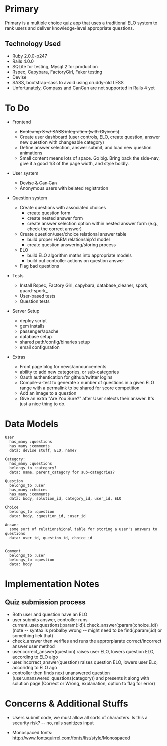 Primary
=======

Primary is a multiple choice quiz app that uses a traditional ELO system to rank users and deliver knowledge-level appropriate questions.

Technology Used
---------------

* Ruby 2.0.0-p247
* Rails 4.0.0
* SQLite for testing, Mysql 2 for production
* Rspec, Capybara, FactoryGirl, Faker testing
* Devise
* SASS, bootstrap-sass to avoid using cruddy-old LESS
* Unfortunately, Compass and CanCan are not supported in Rails 4 yet

To Do
=====

* Frontend
  * ~~Bootcamp 3 w/ SASS integration (with Glyicons)~~
  * Create user dashboard (user controls, ELO, create question, answer new question with changeable category)
  * Define answer selection, answer submit, and load new question animations
  * Small content means lots of space. Go big. Bring back the side-nav, give it a good 1/3 of the page width, and style boldly.

* User system
  * ~~Devise & Can Can~~
  * Anonymous users with belated registration

* Question system
  * Create questions with associated choices 
    * create question form
    * create nested answer form
    * create answer selection option within nested answer form (e.g., check the correct answer)
  * Create question/user/choice relational answer table
    * build proper HABM relationship'd model
    * create question answering/storing process
  * ELO
    * build ELO algorithm maths into appropriate models
    * build out controller actions on question answer
  * Flag bad questions

* Tests
  * Install Rspec, Factory Girl, capybara, database_cleaner, spork, guard-spork_
  * User-based tests
  * Question tests

* Server Setup
  * deploy script
  * gem installs
  * passenger/apache
  * database setup
  * shared path/config/binaries setup
  * email configuration

* Extras
  * Front page blog for news/announcements
  * ability to add new categories, or sub-categories
  * Oauth authentication for github/twitter logins
  * Compile-a-test to generate x number of questions in a given ELO range with a permalink to be shared for score competition
  * Add an image to a question
  * Give an extra "Are You Sure?" after User selects their answer. It's just a nice thing to do.

Data Models
===========

```
User
  has_many :questions
  has_many :comments
  data: devise stuff, ELO, name? 

Category:
  has_many :questions
  belongs_to :category?
  data: name, parent_category for sub-categories?

Question
  belongs_to :user
  has_many :choices
  has_many :comments
  data: body, solution_id, category_id, user_id, ELO

Choice
  belongs_to :question
  data: body, :question_id, :user_id

Answer
  some sort of relationshional table for storing a user's answers to questions
  data: user_id, question_id, choice_id


Comment
  belongs_to :user
  belongs_to :question
  data: body
```

Implementation Notes
====================

Quiz submission process
-----------------------

* Both user and question have an ELO
* user submits answer, controller runs current_user.questions(:param(:id)).check_answer(:param(:choice_id)) (note -- syntax is probalby wrong -- might need to be find(:param(:id) or something liek that)
* check_answer then verifies and runs the approrpiarate correct/incorrect answer user method
* user.correct_answer(question) raises user ELO, lowers question ELO, according to ELO algo
* user.incorrect_answer(question) raises question ELO, lowers user ELo, accoridng to ELO ago
* controller then finds next unanswered question (user.unanswered_questions(category)) and presents it along with solution page (Correct or Wrong, explanation, option to flag for error)

Concerns & Additional Stuffs
========

* Users submit code, we must allow all sorts of characters. Is this a security risk?
-- no, rails sanitizes input

* Monospaced fonts: http://www.fontsquirrel.com/fonts/list/style/Monospaced
